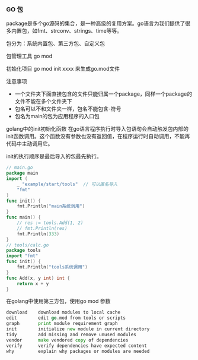 ### GO 包

package是多个go源码的集合，是一种高级的复用方案。go语言为我们提供了很多内置包，如fmt、strconv、strings、time等等。

包分为：系统内置包、第三方包、自定义包

包管理工具 go mod

初始化项目 go mod init xxxx 来生成go.mod文件

注意事项
- 一个文件夹下面直接包含的文件只能归属一个package，同样一个package的文件不能在多个文件夹下
- 包名可以不和文件夹一样，包名不能包含-符号
- 包名为main的包为应用程序的入口包

golang中的init初始化函数
在go语言程序执行时导入包语句会自动触发包内部的init函数调用。这个函数没有参数也没有返回值，在程序运行时自动调用，不能再代码中主动调用它。

init的执行顺序是最后导入的包最先执行。

```go
// main.go
package main
import (
	_ "example/start/tools"  // 可以匿名导入
	"fmt"
)
func init() {
	fmt.Println("main系统调用")
}
func main() {
	// res := tools.Add(1, 2)
	// fmt.Println(res)
	fmt.Println(333)
}
// tools/calc.go
package tools
import "fmt"
func init() {
	fmt.Println("tools系统调用")
}
func Add(x, y int) int {
	return x + y
}
```

在golang中使用第三方包，使用go mod 参数

```go
download    download modules to local cache
edit        edit go.mod from tools or scripts
graph       print module requirement graph
init        initialize new module in current directory
tidy        add missing and remove unused modules
vendor      make vendored copy of dependencies
verify      verify dependencies have expected content
why         explain why packages or modules are needed
```